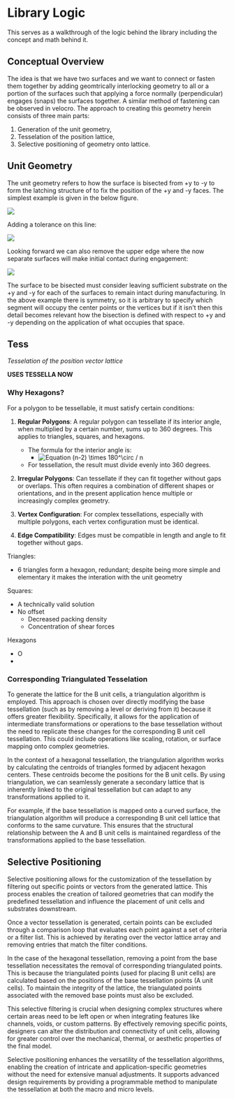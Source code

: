 # Library Logic

This serves as a walkthrough of the logic behind the library including the concept and math behind it.

## Conceptual Overview

The idea is that we have two surfaces and we want to connect or fasten them together by adding geomtrically interlocking geometry to all or a portion of the surfaces such that applying a force normally (perpendicular) engages (snaps) the surfaces together. A similar method of fastening can be observed in velocro. The approach to creating this geometry herein consists of three main parts:

1. Generation of the unit geometry,
2. Tesselation of the position lattice,
3. Selective positioning of geometry onto lattice.

## Unit Geometry

The unit geometry refers to how the surface is bisected from +y to -y to form the latching structure of to fix the position of the +y and -y faces. The simplest example is given in the below figure.

![](assets/unit1.png)

Adding a tolerance on this line:

![](assets/unit2.png)

Looking forward we can also remove the upper edge where the now separate surfaces will make initial contact during engagement:

![](assets/unit3.png)

The surface to be bisected must consider leaving sufficient substrate on the +y and -y for each of the surfaces to remain intact during manufacturing. In the above example there is symmetry, so it is arbitrary to specify which segment will occupy the center points or the vertices but if it isn't then this detail becomes relevant how the bisection is defined with respect to +y and -y depending on the application of what occupies that space.

## Tess

_Tesselation of the position vector lattice_

**USES TESSELLA NOW**

### Why Hexagons?

For a polygon to be tessellable, it must satisfy certain conditions:

1. **Regular Polygons**: A regular polygon can tessellate if its interior angle, when multiplied by a certain number, sums up to 360 degrees. This applies to triangles, squares, and hexagons.

   - The formula for the interior angle is:
     - ![Equation (n-2) \times 180^\circ / n](<https://latex.codecogs.com/svg.image?\inline&space;\LARGE&space;\bg{white}{\color{White}(n-2)&space;\times&space;180^\circ&space;/&space;n}>)
   - For tessellation, the result must divide evenly into 360 degrees.

2. **Irregular Polygons**: Can tessellate if they can fit together without gaps or overlaps. This often requires a combination of different shapes or orientations, and in the present application hence multiple or increasingly complex geometry.

3. **Vertex Configuration**: For complex tessellations, especially with multiple polygons, each vertex configuration must be identical.

4. **Edge Compatibility**: Edges must be compatible in length and angle to fit together without gaps.

Triangles:

- 6 triangles form a hexagon, redundant; despite being more simple and elementary it makes the interation with the unit geometry

Squares:

- A technically valid solution
- No offset
  - Decreased packing density
  - Concentration of shear forces

Hexagons

- O
-

### Corresponding Triangulated Tesselation

To generate the lattice for the B unit cells, a triangulation algorithm is employed. This approach is chosen over directly modifying the base tessellation (such as by removing a level or deriving from it) because it offers greater flexibility. Specifically, it allows for the application of intermediate transformations or operations to the base tessellation without the need to replicate these changes for the corresponding B unit cell tessellation. This could include operations like scaling, rotation, or surface mapping onto complex geometries.

In the context of a hexagonal tessellation, the triangulation algorithm works by calculating the centroids of triangles formed by adjacent hexagon centers. These centroids become the positions for the B unit cells. By using triangulation, we can seamlessly generate a secondary lattice that is inherently linked to the original tessellation but can adapt to any transformations applied to it.

For example, if the base tessellation is mapped onto a curved surface, the triangulation algorithm will produce a corresponding B unit cell lattice that conforms to the same curvature. This ensures that the structural relationship between the A and B unit cells is maintained regardless of the transformations applied to the base tessellation.

## Selective Positioning

Selective positioning allows for the customization of the tessellation by filtering out specific points or vectors from the generated lattice. This process enables the creation of tailored geometries that can modify the predefined tessellation and influence the placement of unit cells and substrates downstream.

Once a vector tessellation is generated, certain points can be excluded through a comparison loop that evaluates each point against a set of criteria or a filter list. This is achieved by iterating over the vector lattice array and removing entries that match the filter conditions.

In the case of the hexagonal tessellation, removing a point from the base tessellation necessitates the removal of corresponding triangulated points. This is because the triangulated points (used for placing B unit cells) are calculated based on the positions of the base tessellation points (A unit cells). To maintain the integrity of the lattice, the triangulated points associated with the removed base points must also be excluded.

This selective filtering is crucial when designing complex structures where certain areas need to be left open or when integrating features like channels, voids, or custom patterns. By effectively removing specific points, designers can alter the distribution and connectivity of unit cells, allowing for greater control over the mechanical, thermal, or aesthetic properties of the final model.

Selective positioning enhances the versatility of the tessellation algorithms, enabling the creation of intricate and application-specific geometries without the need for extensive manual adjustments. It supports advanced design requirements by providing a programmable method to manipulate the tessellation at both the macro and micro levels.
